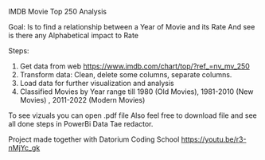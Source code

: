 IMDB Movie Top 250 Analysis

Goal:
Is to find a relationship between a Year of Movie and its Rate
And see is there any Alphabetical impact to Rate

Steps:
1.	Get data from web https://www.imdb.com/chart/top/?ref_=nv_mv_250
2.	Transform data: Clean, delete some columns, separate columns. 
3.	Load data for further visualization and analysis
4.	Classified Movies by Year range till 1980 (Old Movies), 1981-2010 (New Movies) , 2011-2022 (Modern Movies)

To see vizuals you can open .pdf file
Also feel free to download file and see all done steps in PowerBi Data Tae redactor.


Project made together with Datorium Coding School
https://youtu.be/r3-nMjYc_gk


